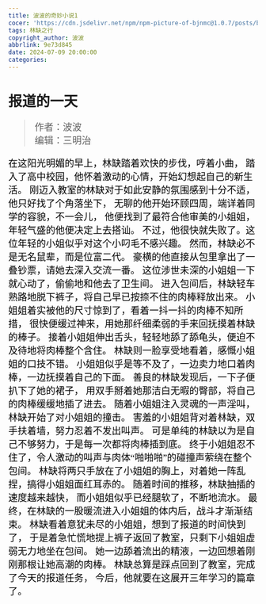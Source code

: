 ```yaml
---
title: 波波的奇妙小说1
cocer: 'https://cdn.jsdelivr.net/npm/npm-picture-of-bjnmc@1.0.7/posts/bobocover.jpg'
tags: 林缺之行
copyright_author: 波波
abbrlink: 9e73d845
date: 2024-07-09 20:00:00
categories:
---
```

<font face="kaiti">

  <h1>报道的一天</h1>
  <font style="color:black;font-size:19px;font-weight:450">
    
  >作者：波波  
  >编辑：三明治  
    
在这阳光明媚的早上，林缺踏着欢快的步伐，哼着小曲，
踏入了高中校园，他怀着激动的心情，开始幻想起自己的新生活。
刚迈入教室的林缺对于如此安静的氛围感到十分不适，他只好找了个角落坐下，
无聊的他开始环顾四周，端详着同学的容貌，不一会儿，
他便找到了最符合他审美的小姐姐，年轻气盛的他便决定上去搭讪。
不过，他很快就失败了。这位年轻的小姐似乎对这个小叼毛不感兴趣。
然而，林缺必不是无名鼠辈，而是位富二代。
豪横的他直接从包里拿出了一叠钞票，请她去深入交流一番。
这位涉世未深的小姐姐一下就心动了，偷偷地和他去了卫生间。
进入包间后，林缺轻车熟路地脱下裤子，将自己早已按捺不住的肉棒释放出来。
小姐姐着实被他的尺寸惊到了，看着一抖一抖的肉棒不知所措，
很快便缓过神来，用她那纤细柔弱的手来回抚摸着林缺的棒子。
接着小姐姐伸出舌头，轻轻地舔了舔龟头，便迫不及待地将肉棒整个含住。
林缺则一脸享受地看着，感慨小姐姐的口技不错。
小姐姐似乎是等不及了，一边卖力地口着肉棒，一边抚摸着自己的下面。
善良的林缺发现后，一下子便扒下了她的裙子，
用双手掰着她那洁白无暇的臀部，将自己的肉棒缓缓地插了进去。
随着小姐姐注入灵魂的一声淫叫，林缺开始了对小姐姐的撞击。
害羞的小姐姐背对着林缺，双手扶着墙，努力忍着不发出叫声。
可是单纯的林缺以为是自己不够努力，于是每一次都将肉棒插到底。
终于小姐姐忍不住了，令人激动的叫声与肉体“啪啪啪”的碰撞声萦绕在整个包间。
林缺将两只手放在了小姐姐的胸上，对着她一阵乱捏，搞得小姐姐面红耳赤的。
随着时间的推移，林缺抽插的速度越来越快，
而小姐姐似乎已经腿软了，不断地流水。
最终，在林缺的一股暖流进入小姐姐的体内后，战斗才渐渐结束。
林缺看着意犹未尽的小姐姐，想到了报道的时间快到了，
于是着急忙慌地提上裤子返回了教室，只剩下小姐姐虚弱无力地坐在包间。
她一边舔着流出的精液，一边回想着刚刚那根让她高潮的肉棒。
林缺总算是踩点回到了教室，完成了今天的报道任务，
今后，他就要在这展开三年学习的篇章了。
  </font>
</font>